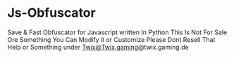 # Js-Obfuscator
Save &amp; Fast Obfuscator for Javascript written In Python
This Is Not For Sale Ore Something 
You Can Modify it or Customize Please Dont Resell That 
Help or Something under 
Twix@Twix.gaming@twix.gaming.de
